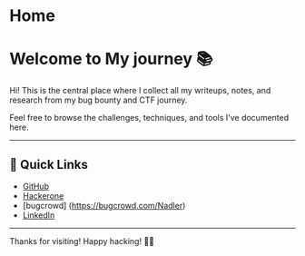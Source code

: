# Home

# Welcome to My journey 📚

Hi! This is the central place where I collect all my writeups, notes, and research from my bug bounty and CTF journey.

Feel free to browse the challenges, techniques, and tools I've documented here.

---

## 🚀 Quick Links

- [GitHub](https://github.com/Nadleer)
- [Hackerone](https://hackerone.com/nadler?type=user)
- [bugcrowd] (https://bugcrowd.com/Nadler)
- [LinkedIn](https://www.linkedin.com/in/omar-nader-499a67240/)

---

Thanks for visiting! Happy hacking! 🕵️‍♂️
